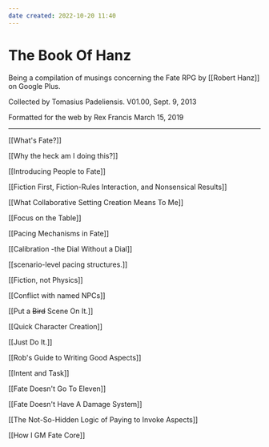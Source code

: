 ```yaml
---
date created: 2022-10-20 11:40
---
```


# The Book Of Hanz

Being a compilation of musings concerning the Fate RPG by [[Robert Hanz]] on Google Plus.

Collected by Tomasius Padeliensis. V01.00, Sept. 9, 2013

Formatted for the web by Rex Francis March 15, 2019

---

\[[What's Fate?]]

[[Why the heck am I doing this?]]

[[Introducing People to Fate]]

[[Fiction First, Fiction-Rules Interaction, and Nonsensical Results]]

[[What Collaborative Setting Creation Means To Me]]

[[Focus on the Table]]

[[Pacing Mechanisms in Fate]]

[[Calibration -the Dial Without a Dial]]

[[scenario-level pacing structures.]]

[[Fiction, not Physics]]

[[Conflict with named NPCs]]

[[Put a ~~Bird~~ Scene On It.]]

[[Quick Character Creation]]

[[Just Do It.]]

[[Rob's Guide to Writing Good Aspects]]

[[Intent and Task]]

[[Fate Doesn't Go To Eleven]]


[[Fate Doesn't Have A Damage System]]

[[The Not-So-Hidden Logic of Paying to Invoke Aspects]]

[[How I GM Fate Core]]